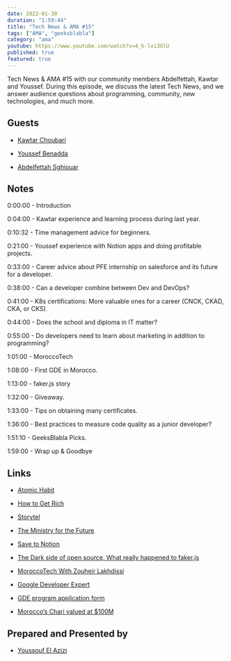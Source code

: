 ```yaml
---
date: 2022-01-30
duration: "1:59:44"
title: "Tech News & AMA #15"
tags: ["AMA", "geeksblabla"]
category: "ama"
youtube: https://www.youtube.com/watch?v=4_h-lxi3GlU
published: true
featured: true
---
```


Tech News & AMA #15 with our community members Abdelfettah, Kawtar and Youssef. During this episode, we discuss the latest Tech News, and we answer audience questions about programming, community, new technologies, and much more.

## Guests

- [Kawtar Choubari](https://www.linkedin.com/in/choubari/)

- [Youssef Benadda](https://twitter.com/_yudax)

- [Abdelfettah Sghiouar](https://twitter.com/boredabdel)

## Notes

0:00:00 - Introduction

0:04:00 - Kawtar experience and learning process during last year.

0:10:32 - Time management advice for beginners.

0:21:00 - Youssef experience with Notion apps and doing profitable projects.

0:33:00 - Career advice about PFE internship on salesforce and its future for a developer.

0:38:00 - Can a developer combine between Dev and DevOps?

0:41:00 - K8s certifications: More valuable ones for a career (CNCK, CKAD, CKA, or CKS).

0:44:00 - Does the school and diploma in IT matter?

0:55:00 - Do developers need to learn about marketing in addition to programming?

1:01:00 - MoroccoTech

1:08:00 - First GDE in Morocco.

1:13:00 - faker.js story

1:32:00 - Giveaway.

1:33:00 - Tips on obtaining many certificates.

1:36:00 - Best practices to measure code quality as a junior developer?

1:51:10 - GeeksBlabla Picks.

1:59:00 - Wrap up & Goodbye

## Links

- [Atomic Habit](https://jamesclear.com/atomic-habits)

- [How to Get Rich](https://www.youtube.com/watch?v=1-TZqOsVCNM)

- [Storytel](https://www.storytel.com/eg/ar/)

- [The Ministry for the Future](https://www.amazon.com/Ministry-Future-Kim-Stanley-Robinson/dp/0316300136)

- [Save to Notion](https://twitter.com/savetonotion)

- [The Dark side of open source, What really happened to faker.js](https://www.youtube.com/watch?v=R6S-b_k-ZKY)

- [MoroccoTech With Zouheir Lakhdissi](https://anchor.fm/biztech-morocco/episodes/BizTech-Talks---Episode-1---MoroccoTech-With-Zouheir-Lakhdissi-e1dgg7h)

- [Google Developer Expert](https://developers.google.com/community/experts)

- [GDE program application form](https://drive.google.com/file/d/10BX6nebskPv8Pc3gscSV1A35LwoFOP_y/view)

- [Morocco’s Chari valued at \$100M](https://techcrunch.com/2022/01/20/moroccos-chari-valued-at-100m-in-bridge-round-as-it-looks-to-pilot-bnpl-services/)

## Prepared and Presented by

- [Youssouf El Azizi](https://elazizi.com)
